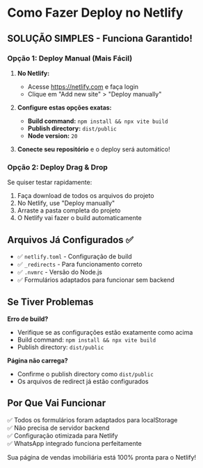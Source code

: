 # Como Fazer Deploy no Netlify

## SOLUÇÃO SIMPLES - Funciona Garantido! 

### Opção 1: Deploy Manual (Mais Fácil)

1. **No Netlify:**
   - Acesse https://netlify.com e faça login
   - Clique em "Add new site" > "Deploy manually"

2. **Configure estas opções exatas:**
   - **Build command:** `npm install && npx vite build`
   - **Publish directory:** `dist/public`
   - **Node version:** `20`

3. **Conecte seu repositório** e o deploy será automático!

### Opção 2: Deploy Drag & Drop

Se quiser testar rapidamente:
1. Faça download de todos os arquivos do projeto
2. No Netlify, use "Deploy manually" 
3. Arraste a pasta completa do projeto
4. O Netlify vai fazer o build automaticamente

## Arquivos Já Configurados ✅

- ✅ `netlify.toml` - Configuração de build
- ✅ `_redirects` - Para funcionamento correto
- ✅ `.nvmrc` - Versão do Node.js
- ✅ Formulários adaptados para funcionar sem backend

## Se Tiver Problemas

**Erro de build?** 
- Verifique se as configurações estão exatamente como acima
- Build command: `npm install && npx vite build`  
- Publish directory: `dist/public`

**Página não carrega?**
- Confirme o publish directory como `dist/public`
- Os arquivos de redirect já estão configurados

## Por Que Vai Funcionar

✅ Todos os formulários foram adaptados para localStorage  
✅ Não precisa de servidor backend  
✅ Configuração otimizada para Netlify  
✅ WhatsApp integrado funciona perfeitamente  

Sua página de vendas imobiliária está 100% pronta para o Netlify!